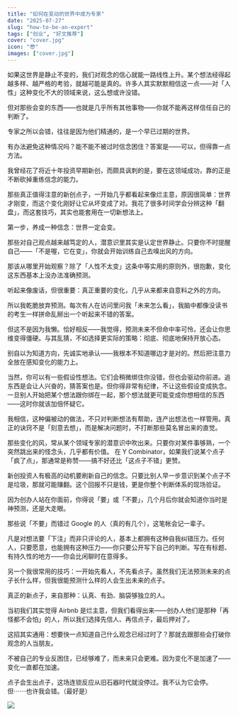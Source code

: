 ```yaml
---
title: "如何在变动的世界中成为专家"
date: "2025-07-27"
slug: "how-to-be-an-expert"
tags: ["创业", "好文推荐"]
cover: "cover.jpg"
icon: "😎"
images: ["cover.jpg"]
---
```

如果这世界是静止不变的，我们对观念的信心就能一路线性上升。某个想法经得起越多样、越严格的考验，就越可能是真的。许多人其实默默相信这一点——对「人性」这种变化不大的领域来说，这么想或许没错。



但对那些会变的东西——也就是几乎所有其他事物——你就不能再这样信任自己的判断了。



专家之所以会错，往往是因为他们精通的，是一个早已过期的世界。



有办法避免这种情况吗？能不能不被过时信念困住？答案是——可以，但得靠一点方法。



我曾经花了将近十年投资早期新创，而颇具讽刺的是，要在这领域成功，靠的正是不断砍掉重练信念的能力。



那些真正值得注意的新创点子，一开始几乎都看起来像烂主意，原因很简单：世界才刚变，而这个变化刚好让它从坏变成了对。我花了很多时间学会分辨这种「翻盘」，而这套技巧，其实也能套用在一切新想法上。



第一步，养成一种信念：世界一定会变。



那些对自己观点越来越笃定的人，潜意识里其实是认定世界静止。只要你不时提醒自己——「不是喔，它在变」，你就会开始训练自己去嗅出风的方向。



那该从哪里开始观察？除了「人性不太变」这条中等实用的原则外，很抱歉，变化这东西基本上没办法准确预测。



听起来像废话，但很重要：真正重要的变化，几乎从来都来自意料之外的方向。



所以我乾脆放弃预测。每次有人在访问里问我「未来怎么看」，我脑中都像没读书的考生一样拼命乱掰出一个听起来不错的答案。



但这不是因为我懒。恰好相反——我觉得，预测未来不但命中率可怜，还会让你思维变得僵硬。与其乱猜，不如选择更实际的策略：彻底、彻底地保持开放心态。



别自以为知道方向，先诚实地承认——我根本不知道哪边才是对的。然后把注意力全放在感知变化的能力上。



当然，你可以有一些假设性想法。它们会稍微绑住你没错，但也会驱动你前进。追东西是会让人兴奋的，猜答案也是。但你得非常有纪律，不让这些假设变成执念。
一旦别人开始把某个想法跟你绑在一起，那个想法就更可能变成你想相信的东西——这时你就该加倍怀疑它。



我相信，这种偏被动的做法，不只对判断想法有帮助，连产出想法也一样管用。真正的诀窍不是「刻意去想」，而是解决问题时，不打断那些莫名冒出来的直觉。



那些变化的风，常从某个领域专家的潜意识中吹出来。只要你对某件事够熟，一个突然跳出来的怪念头，几乎都有价值。
在 Y Combinator，如果我们说某个点子「疯了点」，那通常是称赞——搞不好还比「这点子不错」更赞。



新创投资人有极高的动机要刷新自己的信念。只要比别人早一步意识到某个点子不是垃圾，那就可能赚翻。这个回报不只是钱，更是你整个判断体系的现场验证。



因为创办人站在你面前，你得说「要」或「不要」，几个月后你就会知道你当时是神预测，还是大走眼。



那些说「不要」而错过 Google 的人（真的有几个），这笔帐会记一辈子。



凡是对想法要「下注」而非只评论的人，基本上都拥有这种自我纠错压力。任何人，只要愿意，也能拥有这种压力——你只要公开写下自己的判断。写在有标题、有持久性的地方——你会比闲聊时在意得多。



另一个我很常用的技巧：一开始先看人，不先看点子。虽然我们无法预测未来的点子长什么样，但我很能预测什么样的人会生出未来的点子。



真正的新点子，来自那种：认真、有劲、脑袋够独立的人。



当初我们其实觉得 Airbnb 是烂主意，但我们看得出来——创办人他们是那种「再怪都不会怕」的人，所以我们选择先信人、再信点子，最后押对了。



这招其实通用：想要快一点知道自己什么观念已经过时了？那就去跟那些会打破你观念的人当朋友。



不被自己的专业反困住，已经够难了，而未来只会更难。因为变化不是加速了——变化一直都在加速。



点子会生出点子，这场连锁反应从旧石器时代就没停过。我不认为它会停。
但⋯⋯也许我会错。（最好是）




![](https://prod-files-secure.s3.us-west-2.amazonaws.com/112d0858-5090-4d34-a606-b75eb8d65fd2/46476355-9cf3-4e99-9b7a-3531bc426380/1000202064.png?X-Amz-Algorithm=AWS4-HMAC-SHA256&X-Amz-Content-Sha256=UNSIGNED-PAYLOAD&X-Amz-Credential=ASIAZI2LB466RJ4PUMRU%2F20250805%2Fus-west-2%2Fs3%2Faws4_request&X-Amz-Date=20250805T231400Z&X-Amz-Expires=3600&X-Amz-Security-Token=IQoJb3JpZ2luX2VjEC8aCXVzLXdlc3QtMiJHMEUCIFTgtN%2BqO%2BDisRvdh6eArbI2o4qmfciHTxvzFkXMniW5AiEAyE8wq1BAYJm5a%2B3Yhg%2BwZl3zG%2B0stIvVsaZmNKaYhNoq%2FwMIaBAAGgw2Mzc0MjMxODM4MDUiDPLh7050LdsqnuAnpCrcA1xCT7suSAyGCAshJuft1obCgq9eBfgV89xEJqubWdnCVD5ZE3ViSBCt1EV462jQlWglau9aMQNCfQXTot7mJBI48FGN5I3WMqCskDlVi4gHvN0QcGBYCB0gY%2FGpwjx60W8%2B9fOwiLXkoo6Y65LlOFekWJm2D9xYFSzt9GLCjZ8xGTt6WsQPvS7posVAz7O%2B73QBVBxt9PrmyX6aGVUqFv%2FcsDGYE1t2ZbZu7mFLa8O5QkzDDcAHCllKorCifXPE%2B7bfOvMgQ5HafY0OOSfEjHOliCXPzvv1gwTN1LxGGapVDd75O6tqSvLt0tXV91A1SxVmV8ZRp%2FqYcxClkcJp99OLqzZWCTERwfDlfg7fII8iRxwlrU0FFjUNehlNtqyUx7SLHWbibJShf28my9Zgth7jVz5KTqljHU77Brh66n3xnSf2o%2F8vxCwlYKzD6Sj4IDd%2BdgBhHkWYF2WrXzE01Di5oqqGnyiUQz1A6gipTgh9KeUJLBpfn7lSXvH0ozjab0pbBg4Ab9J9unlfeO9lFfc6DxSMokomUjqFThiGEjZEl8NtTbVxC1FTnWElAvuAUkF%2BAhbwpY3L1m2rnGRhAfSGXby3kMWxm8U7GMc1F0KpnHehij9d57cV%2FTm%2BMNKSysQGOqUBdxfzma88%2BzOhKBfYUFBPlN0I7mRQShN6nOnwv1hxh%2Bm44rJsWJcBUp2pvCvyLNpvwlOm0d%2FfMvBRQgJv93y6JAz0qf%2B6DYxv0dZJpjchF0Zto7AEfMeuJngq4VKSQ6xkn4di4ob8H%2BOb0Ztl9DzrdVpY2gt2L1eBGUdLZE8l1N9oITlRLmO1t3%2BbXw2LmUIQPHtoTxty2y7lbCy5wITKfmYv16YQ&X-Amz-Signature=87c5e6f6a2be236456905fcfd6ed3a03db8e246f42e6c68529ecaa35295969fc&X-Amz-SignedHeaders=host&x-amz-checksum-mode=ENABLED&x-id=GetObject)

